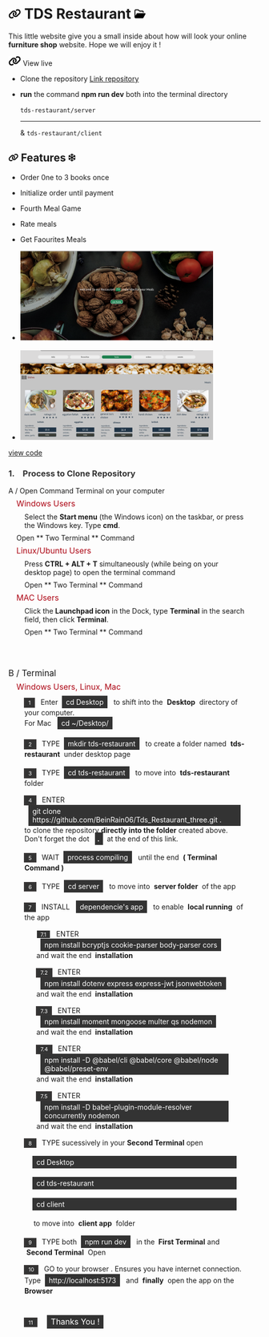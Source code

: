 # <img with="20px" height="20px" src="./client/link-solid.svg"/> TDS Restaurant <span></span> <img with="20px" height="20px" src="./client/folder-open-regular.svg"/>

This little website give you a small inside about how will look your online **furniture shop** website. Hope we will enjoy it !

<img with="20px" height="20px" src="./client/link-solid.svg"/> View live

- Clone the repository
  [ Link repository](https://github.com/BeinRain06/Tds_Restaurant_three.git)
- **run** the command **npm run dev** both into the terminal directory

  `tds-restaurant/server` <hr> & `tds-restaurant/client`

## <img with="16px" margin-right="0.15rem" height="16px" src="./client/link-solid.svg"/> Features <span > </span> <img with="16px"  position="relative" left="2rem" height="16px" src="./client/snowflake-regular.svg"/>

- Order 0ne to 3 books once
  >
- Initialize order until payment
  >
- Fourth Meal Game
  >
- Rate meals
  >
- Get Faourites Meals
  <br>

- <img src="./client/Screenshot-1.png" width="385px" margin="1rem 0 1rem">
    <br>
    <br>
- <img src="./client/Screenshot-2.png" width="385px" margin="1rem 0 0.75rem">

[view code](https://github.com/BeinRain06/Tds_Restaurant_three.git)

<div class="process_cloning_wrap">

   <h3 style="color:#333; font-weight:bold"><span style="margin-right:1rem;">1.</span><span>Process to Clone Repository</span></h3>

   <div>
     <div>A / Open Command Terminal on your computer</div>
     <div>
          <div style="margin: 0.5rem 1rem; color:#ad0715;font-size:calc(14px + 0.2vw);">Windows Users</div>
          <p style="margin:0.5rem 2rem">
            Select the <strong>Start menu</strong> (the Windows icon) on the taskbar, or press the Windows key. Type <strong>cmd</strong>.
          </p>
          <p style="margin: 0.5rem 1rem;">Open ** Two Terminal ** Command</p>
     </div>
     <div>
          <div style="margin: 0.5rem 1rem; color:#ad0715;font-size:calc(14px + 0.2vw);">Linux/Ubuntu Users</div>
          <p style="margin:0.5rem 2rem">
            Press <strong>CTRL + ALT + T</strong> simultaneously (while being on your desktop page) to open the terminal command
          </p>
           <p style="margin: 0.5rem 2rem;">Open ** Two Terminal ** Command</p>
     </div>
      <div>
          <div style="margin: 0.5rem 1rem; color:#ad0715;font-size:calc(14px + 0.2vw);">MAC Users</div>
          <p style="margin:0.5rem 2rem">
            Click the <strong>Launchpad icon</strong> in the Dock, type <strong>Terminal</strong> in the search field, then click <strong>Terminal</strong>.
          </p>
           <p style="margin: 0.5rem 2rem;">Open ** Two Terminal ** Command</p>
      </div>
      <div style="margin-top:4rem; font-size:calc(15px + 0.2vw)">B / Terminal 
      </div>
      <div>
          <div style="margin: 0.5rem 1rem; color:#ad0715;font-size:calc(14px + 0.2vw);">Windows Users, Linux, Mac</div>
          <div style="margin:0.5rem 2rem">
            <div style="display:inline-block;padding:0.1rem 0.5rem;margin-right: 0.5rem;color:#fff; background-color: #333;font-size:calc(10px + 0.1vw);outline:2px solid #3b3838;
            outline-offset:-1px">1</div> Enter<div style="display:inline-block; padding:0.25rem 0.5rem;margin:0rem 0.5rem;color:#fff;background-color:#333;">cd Desktop</div> to shift into the <strong style="margin:0 0.25rem">Desktop</strong> directory of your computer.<div>For Mac <div style="display:inline-block; padding:0.25rem 0.5rem;margin:0rem 0.5rem;color:#fff;background-color:#333;">cd ~/Desktop/</div></div>
          </div>
          <div style="margin:1rem 2rem">
            <div style="display:inline-block;padding:0.1rem 0.5rem;margin-right: 0.5rem;color:#fff; background-color: #333;font-size:calc(10px + 0.1vw);outline:2px solid #3b3838;
            outline-offset:-1px">2</div> TYPE<div style="display:inline-block; padding:0.25rem 0.5rem;margin:0rem 0.5rem;color:#fff;background-color:#333;">mkdir tds-restaurant</div> to create a folder named <strong style="margin:0 0.25rem">tds-restaurant</strong> under desktop page
          </div> 
          <div style="margin:1rem 2rem">
            <div style="display:inline-block;padding:0.1rem 0.5rem;margin-right: 0.5rem;color:#fff; background-color: #333;font-size:calc(10px + 0.1vw);outline:2px solid #3b3838;
            outline-offset:-1px">3</div> TYPE<div style="display:inline-block; padding:0.25rem 0.5rem;margin:0rem 0.5rem;color:#fff;background-color:#333;">cd tds-restaurant</div> to move into <strong style="margin:0 0.25rem">tds-restaurant</strong> folder
          </div> 
          <div style="margin:1rem 2rem">
            <div style="display:inline-block;padding:0.1rem 0.5rem;margin-right: 0.5rem;color:#fff; background-color: #333;font-size:calc(10px + 0.1vw);outline:2px solid #3b3838;
            outline-offset:-1px">4</div> ENTER<div style="display:inline-block; padding:0.25rem 0.5rem;margin:0rem 0.5rem;color:#fff;background-color:#333;">git clone https://github.com/BeinRain06/Tds_Restaurant_three.git .</div>to clone the repository <strong>directly into the folder</strong> created above. Don't forget the dot <strong style="width:3rem;margin:0 0.5rem; padding:0.25rem;color:#fff; background-color:#333; text-align:center;"> . </strong> at the end of this link.
          </div>   
          <div style="margin:1rem 2rem">
            <div style="display:inline-block;padding:0.1rem 0.5rem;margin-right: 0.5rem;color:#fff; background-color: #333;font-size:calc(10px + 0.1vw);outline:2px solid #3b3838;
            outline-offset:-1px">5</div> WAIT<div style="display:inline-block; padding:0.25rem 0.5rem;margin:0rem 0.5rem;color:#fff;background-color:#333;">process compiling</div> until the end <strong style="margin:0 0.25rem">( Terminal Command )</strong>
          </div>
          <div style="margin:1rem 2rem">
            <div style="display:inline-block;padding:0.1rem 0.5rem;margin-right: 0.5rem;color:#fff; background-color: #333;font-size:calc(10px + 0.1vw);outline:2px solid #3b3838;
            outline-offset:-1px">6</div> TYPE<div style="display:inline-block; padding:0.25rem 0.5rem;margin:0rem 0.5rem;color:#fff;background-color:#333;">cd server</div> to move into <strong style="margin:0 0.25rem">server folder</strong> of the app
          </div> 
          <div style="margin:1rem 2rem">
            <div style="display:inline-block;padding:0.1rem 0.5rem;margin-right: 0.5rem;color:#fff; background-color: #333;font-size:calc(10px + 0.1vw);outline:2px solid #3b3838;
            outline-offset:-1px">7</div> INSTALL <div style="display:inline-block; padding:0.25rem 0.5rem;margin:0rem 0.5rem;color:#fff;background-color:#333;">dependencie's app</div> to enable <strong style="margin:0 0.25rem">local running</strong> of the app
          </div>
          <div style="margin:1rem 3.5rem">
            <div style="display:inline-block;padding:0.1rem 0.5rem;margin-right: 0.5rem;color:#fff; background-color: #333;font-size:calc(10px + 0.1vw);outline:2px solid #fff;
            outline-offset:-1px">7.1</div> ENTER<div style="display:inline-block; padding:0.25rem 0.5rem;margin:0rem 0.5rem;color:#fff;background-color:#333;">npm install bcryptjs cookie-parser body-parser cors</div> and wait the end<strong style="margin:0 0.25rem"> installation</strong>
          </div> 
          <div style="margin:1rem 3.5rem">
            <div style="display:inline-block;padding:0.1rem 0.5rem;margin-right: 0.5rem;color:#fff; background-color: #333;font-size:calc(10px + 0.1vw);outline:2px solid #3b3838;
            outline-offset:-1px">7.2</div> ENTER<div style="display:inline-block; padding:0.25rem 0.5rem;margin:0rem 0.5rem;color:#fff;background-color:#333;">npm install dotenv express express-jwt jsonwebtoken </div> and wait the end<strong style="margin:0 0.25rem"> installation</strong>
          </div>
          <div style="margin:1rem 3.5rem">
            <div style="display:inline-block;padding:0.1rem 0.5rem;margin-right: 0.5rem;color:#fff; background-color: #333;font-size:calc(10px + 0.1vw);outline:2px solid #3b3838;
            outline-offset:-1px">7.3</div> ENTER<div style="display:inline-block; padding:0.25rem 0.5rem;margin:0rem 0.5rem;color:#fff;background-color:#333;">npm install moment mongoose multer qs nodemon</div> and wait the end<strong style="margin:0 0.25rem"> installation</strong>
          </div>
          <div style="margin:1rem 3.5rem">
            <div style="display:inline-block;padding:0.1rem 0.5rem;margin-right: 0.5rem;color:#fff; background-color: #333;font-size:calc(10px + 0.1vw);outline:2px solid #3b3838;
            outline-offset:-1px">7.4</div> ENTER<div style="display:inline-block; padding:0.25rem 0.5rem;margin:0rem 0.5rem;color:#fff;background-color:#333;">npm install -D @babel/cli @babel/core @babel/node @babel/preset-env</div> and wait the end<strong style="margin:0 0.25rem"> installation</strong>
          </div>
          <div style="margin:1rem 3.5rem">
            <div style="display:inline-block;padding:0.1rem 0.5rem;margin-right: 0.5rem;color:#fff; background-color: #333;font-size:calc(10px + 0.1vw);outline:2px solid #3b3838;
            outline-offset:-1px">7.5</div> ENTER<div style="display:inline-block; padding:0.25rem 0.5rem;margin:0rem 0.5rem;color:#fff;background-color:#333;">npm install -D babel-plugin-module-resolver concurrently nodemon</div> and wait the end<strong style="margin:0 0.25rem"> installation</strong>
          </div>
          <div style="margin:1rem 2rem">
            <div style="display:inline-block;padding:0.1rem 0.5rem;margin-right: 0.5rem;color:#fff; background-color: #333;font-size:calc(10px + 0.1vw);outline:2px solid #3b3838;
            outline-offset:-1px">8</div> TYPE sucessively in your <strong>Second Terminal</strong> open<br><br><div style=" padding:0.25rem 0.5rem;margin:0rem 1rem;color:#fff;background-color:#333;">cd Desktop</div><br><div style=" padding:0.25rem 0.5rem;margin:0rem 1rem;color:#fff;background-color:#333;">cd tds-restaurant</div><br><div style=" padding:0.25rem 0.5rem;margin:0rem 1rem;color:#fff;background-color:#333;">cd client</div><br> <div style="margin:0 1.15rem">to move into <strong style="margin:0 0.25rem">client app</strong> folder</div>
          </div>
          <div style="margin:1rem 2rem">
            <div style="display:inline-block;padding:0.1rem 0.5rem;margin-right: 0.5rem;color:#fff; background-color: #333;font-size:calc(10px + 0.1vw);outline:2px solid #3b3838;
            outline-offset:-1px">9</div> TYPE both<div style="display:inline-block; padding:0.25rem 0.5rem;margin:0rem 0.5rem;color:#fff;background-color:#333;">npm run dev</div> in the<strong style="margin:0 0.25rem"> First Terminal</strong>and  <strong style="margin:0 0.25rem"> Second Terminal</strong>  Open
          </div>  
          <div style="margin:1rem 2rem">
            <div style="display:inline-block;padding:0.1rem 0.5rem;margin-right: 0.5rem;color:#fff; background-color: #333;font-size:calc(10px + 0.1vw);outline:2px solid #3b3838;
            outline-offset:-1px">10</div> GO to your browser . Ensures you have internet connection. Type<div style="display:inline-block; padding:0.25rem 0.5rem;margin:0rem 0.5rem;color:#fff;background-color:#333;">http://localhost:5173</div> and  <strong style="margin:0 0.25rem">  finally</strong> open the app on the<strong style="margin:0 0.25rem"> Browser </strong>
          </div>
          <div style="margin:1rem 2rem">
            <div style="display:inline-block;padding:0.1rem 0.5rem;margin-right: 0.5rem;color:#fff; background-color: #333;font-size:calc(10px + 0.1vw);outline:2px solid #3b3838;
            outline-offset:-1px">11</div> <div style="display:inline-block; padding:0.25rem 0.5rem;margin:1.5rem 0.5rem;color:#fff;background-color:#333;font-size:calc(15px + 0.1vw)">Thanks You !</div> 
          </div>        
     </div>
   </div>

</div>
